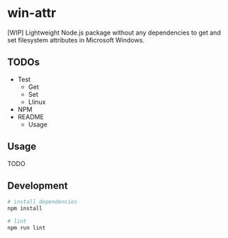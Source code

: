 # win-attr

[WIP] Lightweight Node.js package without any dependencies to get and set filesystem attributes in Microsoft Windows.

## TODOs

- Test
  - Get
  - Set
  - Llinux
- NPM
- README
  - Usage

## Usage

TODO

## Development

```sh
# install dependencies
npm install

# lint
npm run lint
```
